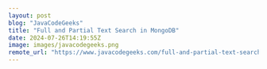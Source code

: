 ```yaml
---
layout: post
blog: "JavaCodeGeeks"
title: "Full and Partial Text Search in MongoDB"
date: 2024-07-26T14:19:55Z
image: images/javacodegeeks.png
remote_url: "https://www.javacodegeeks.com/full-and-partial-text-search-in-mongodb.html"
---
```


